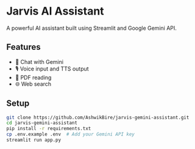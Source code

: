 # Jarvis AI Assistant

A powerful AI assistant built using Streamlit and Google Gemini API.

## Features
- 🤖 Chat with Gemini
- 🎙️ Voice input and TTS output
- 📄 PDF reading
- 🌐 Web search

## Setup

```bash
git clone https://github.com/AshwikBire/jarvis-gemini-assistant.git
cd jarvis-gemini-assistant
pip install -r requirements.txt
cp .env.example .env  # Add your Gemini API key
streamlit run app.py
```